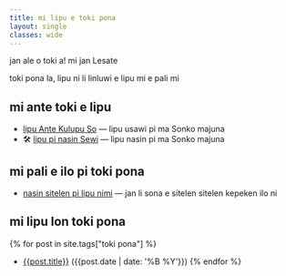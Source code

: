 ```yaml
---
title: mi lipu e toki pona
layout: single
classes: wide
---
```


jan ale o toki a! mi jan Lesate

toki pona la, lipu ni li linluwi e lipu mi e pali mi


## mi ante toki e lipu

* [lipu Ante Kulupu So](/ante-kulupu-so) — lipu usawi pi ma Sonko majuna
* 🛠️ [lipu pi nasin Sewi](/lipu-pi-nasin-sewi) — lipu nasin pi ma Sonko majuna


## mi pali e ilo pi toki pona

* [nasin sitelen pi lipu nimi](https://alxndr.github.io/nasin-pi-lipu-nimi/?src=alxndr.blog&campaign=category-toki-pona) — jan li sona e sitelen sitelen kepeken ilo ni


## mi lipu lon toki pona

{% for post in site.tags["toki pona"] %}
* [{{post.title}}]({{post.url}}) ({{post.date | date: '%B %Y'}})
{% endfor %}
